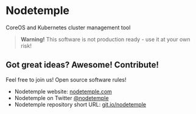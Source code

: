 # Nodetemple
CoreOS and Kubernetes cluster management tool
> **Warning!** This software is not production ready - use it at your own risk!

## Got great ideas? Awesome! Contribute!
Feel free to join us! Open source software rules!

- Nodetemple website: [nodetemple.com](https://nodetemple.com)
- Nodetemple on Twitter [@nodetemple](https://twitter.com/nodetemple)
- Nodetemple repository short URL: [git.io/nodetemple](https://git.io/nodetemple)
